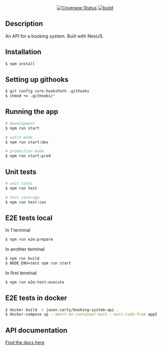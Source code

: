 <p align="center">
    <a href='https://coveralls.io/github/jasoncarty/booking-system-api?branch=master'>
        <img src='https://coveralls.io/repos/github/jasoncarty/booking-system-api/badge.svg?branch=master' alt='Coverage Status' /></a>
    <a href="https://travis-ci.org/jasoncarty/booking_system_ruby.svg?branch=master">
        <img src="https://travis-ci.org/jasoncarty/booking-system-api.svg?branch=master" alt="build">
    </a>
</p>

## Description

An API for a booking system. Built with NestJS.

## Installation

```bash
$ npm install
```

## Setting up githooks

```bash
$ git config core.hooksPath .githooks
$ chmod +x .githooks/*
```

## Running the app

```bash
# development
$ npm run start

# watch mode
$ npm run start:dev

# production mode
$ npm run start:prod
```

## Unit tests

```bash
# unit tests
$ npm run test

# test coverage
$ npm run test:cov
```

## E2E tests local

In 1 terminal
```bash
$ npm run e2e:prepare
```

In another terminal
```bash
$ npm run build
$ NODE_ENV=test npm run start
```

In first terminal
```bash
$ npm run e2e:test:execute
```

## E2E tests in docker

```bash
$ docker build -t jason.carty/booking-system-api .
$ docker-compose up --abort-on-container-exit --exit-code-from app2
```

## API documentation

<a href="https://documenter.getpostman.com/view/8026651/SVYqPJoH">Find the docs here</a>